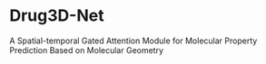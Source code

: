 # Drug3D-Net
A Spatial-temporal Gated Attention Module for Molecular Property Prediction Based on Molecular Geometry
